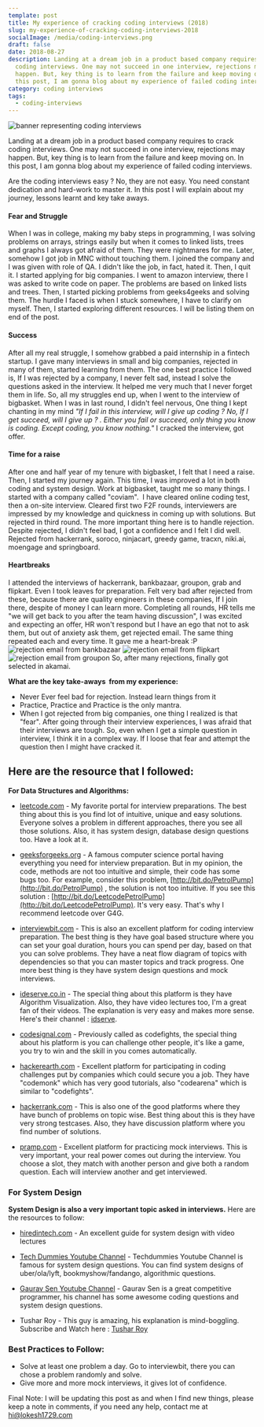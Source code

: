 ```yaml
---
template: post
title: My experience of cracking coding interviews (2018)
slug: my-experience-of-cracking-coding-interviews-2018
socialImage: /media/coding-interviews.png
draft: false
date: 2018-08-27
description: Landing at a dream job in a product based company requires to crack
  coding interviews. One may not succeed in one interview, rejections may
  happen. But, key thing is to learn from the failure and keep moving on. In
  this post, I am gonna blog about my experience of failed coding interviews.
category: coding interviews
tags:
  - coding-interviews
---
```

![banner representing coding interviews](/media/coding-interviews.png)

Landing at a dream job in a product based company requires to crack coding interviews. One may not succeed in one interview, rejections may happen. But, key thing is to learn from the failure and keep moving on. In this post, I am gonna blog about my experience of failed coding interviews.

Are the coding interviews easy ? No, they are not easy. You need constant dedication and hard-work to master it. In this post I will explain about my journey, lessons learnt and key take aways.

#### Fear and Struggle

When I was in college, making my baby steps in programming, I was solving problems on arrays, strings easily but when it comes to linked lists, trees and graphs I always got afraid of them. They were nightmares for me. Later, somehow I got job in MNC without touching them. I joined the company and I was given with role of QA. I didn't like the job, in fact, hated it. Then, I quit it. I started applying for big companies. I went to amazon interview, there I was asked to write code on paper. The problems are based on linked lists and trees. Then, I started picking problems from geeks4geeks and solving them. The hurdle I faced is when I stuck somewhere, I have to clarify on myself. Then, I started exploring different resources. I will be listing them on end of the post.

#### Success

After all my real struggle, I somehow grabbed a paid internship in a fintech startup. I gave many interviews in small and big companies, rejected in many of them, started learning from them. The one best practice I followed is, If I was rejected by a company, I never felt sad, instead I solve the questions asked in the interview. It helped me very much that I never forget them in life. So, all my struggles end up, when I went to the interview of bigbasket. When I was in last round, I didn't feel nervous, One thing I kept chanting in my mind *"If I fail in this interview, will I give up coding ? No, If I get succeed, will I give up ? . Either you fail or succeed, only thing you know is coding. Except coding, you know nothing."* I cracked the interview, got offer.

#### Time for a raise

After one and half year of my tenure with bigbasket, I felt that I need a raise. Then, I started my journey again. This time, I was improved a lot in both coding and system design. Work at bigbasket, taught me so many things. I started with a company called "coviam".  I have cleared online coding test, then a on-site interview. Cleared first two F2F rounds, interviewers are impressed by my knowledge and quickness in coming up with solutions. But rejected in third round. The more important thing here is to handle rejection. Despite rejected, I didn't feel bad, I got a confidence and I felt I did well. Rejected from hackerrank, soroco, ninjacart, greedy game, tracxn, niki.ai, moengage and springboard.

#### Heartbreaks

I attended the interviews of hackerrank, bankbazaar, groupon, grab and flipkart. Even I took leaves for preparation. Felt very bad after rejected from these, because there are quality engineers in these companies, If I join there, despite of money I can learn more. Completing all rounds, HR tells me "we will get back to you after the team having discussion", I was excited and expecting an offer, HR won't respond but I have an ego that not to ask them, but out of anxiety ask them, get rejected email. The same thing repeated each and every time. It gave me a heart-break :P ![rejection email from bankbazaar](/media/bankbazaar.png) ![rejection email from flipkart](/media/flipkart.png) ![rejection email from groupon](/media/groupon.png) So, after many rejections, finally got selected in akamai.

**What are the key take-aways  from my experience:**

- Never Ever feel bad for rejection. Instead learn things from it
- Practice, Practice and Practice is the only mantra.
- When I got rejected from big companies, one thing I realized is that "fear". After going through their interview experiences, I was afraid that their interviews are tough. So, even when I get a simple question in interview, I think it in a complex way. If I loose that fear and attempt the question then I might have cracked it.

## Here are the resource that I followed:

**For Data Structures and Algorithms:**

- [leetcode.com](https://leetcode.com) - My favorite portal for interview preparations. The best thing about this is you find lot of intuitive, unique and easy solutions. Everyone solves a problem in different approaches, there you see all those solutions. Also, it has system design, database design questions too. Have a look at it.

- [geeksforgeeks.org](https://geeksforgeeks.org) - A famous computer science portal having everything you need for interview preparation. But in my opinion, the code, methods are not too intuitive and simple, their code has some bugs too. For example, consider this problem, [http://bit.do/PetrolPump](http://bit.do/PetrolPump) , the solution is not too intuitive. If you see this solution : [http://bit.do/LeetcodePetrolPump](http://bit.do/LeetcodePetrolPump). It's very easy. That's why I recommend leetcode over G4G.

- [interviewbit.com](https://www.interviewbit.com/) - This is also an excellent platform for coding interview preparation. The best thing is they have goal based structure where you can set your goal duration, hours you can spend per day, based on that you can solve problems. They have a neat flow diagram of topics with dependencies so that you can master topics and track progress. One more best thing is they have system design questions and mock interviews.

- [ideserve.co.in](https://www.ideserve.co.in/) - The special thing about this platform is they have Algorithm Visualization. Also, they have video lectures too, I'm a great fan of their videos. The explanation is very easy and makes more sense. Here's their channel : [idserve](https://www.youtube.com/channel/UCMNkvKnD3mo3Jj9eTwJllWw).

- [codesignal.com](https://codesignal.com/) - Previously called as codefights, the special thing about his platform is you can challenge other people, it's like a game, you try to win and the skill in you comes automatically.

- [hackerearth.com](https://www.hackerearth.com/) - Excellent platform for participating in coding challenges put by companies which could secure you a job. They have "codemonk" which has very good tutorials, also "codearena" which is similar to "codefights".

- [hackerrank.com](https://www.hackerrank.com/) - This is also one of the good platforms where they have bunch of problems on topic wise. Best thing about this is they have very strong testcases. Also, they have discussion platform where you find number of solutions.

- [pramp.com](https://www.pramp.com/) - Excellent platform for practicing mock interviews. This is very important, your real power comes out during the interview. You choose a slot, they match with another person and give both a random question. Each will interview another and get interviewed.

### For System Design

**System Design is also a very important topic asked in interviews.** Here are the resources to follow:

- [hiredintech.com](https://www.hiredintech.com/classrooms/system-design) - An excellent guide for system design with video lectures

- [Tech Dummies Youtube Channel](https://www.youtube.com/channel/UCn1XnDWhsLS5URXTi5wtFTA) - Techdummies Youtube Channel is famous for system design questions. You can find system designs of uber/ola/lyft, bookmyshow/fandango, algorithmic questions.

- [Gaurav Sen Youtube Channel](https://www.youtube.com/channel/UCRPMAqdtSgd0Ipeef7iFsKw) - Gaurav Sen is a great competitive programmer, his channel has some awesome coding questions and system design questions.

- Tushar Roy - This guy is amazing, his explanation is mind-boggling. Subscribe and Watch here : [Tushar Roy](https://www.youtube.com/user/tusharroy2525)

### Best Practices to Follow:

- Solve at least one problem a day. Go to interviewbit, there you can chose a problem randomly and solve.
- Give more and more mock interviews, it gives lot of confidence.

Final Note: I will be updating this post as and when I find new things, please keep a note in comments, if you need any help, contact me at [hi@lokesh1729.com](mailto:hi@lokesh1729.com)
